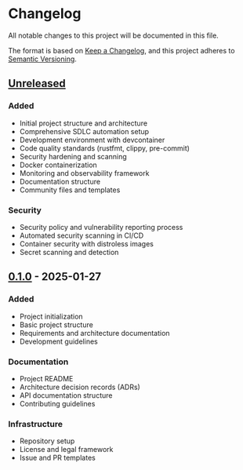 # Changelog

All notable changes to this project will be documented in this file.

The format is based on [Keep a Changelog](https://keepachangelog.com/en/1.0.0/),
and this project adheres to [Semantic Versioning](https://semver.org/spec/v2.0.0.html).

## [Unreleased]

### Added
- Initial project structure and architecture
- Comprehensive SDLC automation setup
- Development environment with devcontainer
- Code quality standards (rustfmt, clippy, pre-commit)
- Security hardening and scanning
- Docker containerization
- Monitoring and observability framework
- Documentation structure
- Community files and templates

### Security
- Security policy and vulnerability reporting process
- Automated security scanning in CI/CD
- Container security with distroless images
- Secret scanning and detection

## [0.1.0] - 2025-01-27

### Added
- Project initialization
- Basic project structure
- Requirements and architecture documentation
- Development guidelines

### Documentation
- Project README
- Architecture decision records (ADRs)
- API documentation structure
- Contributing guidelines

### Infrastructure
- Repository setup
- License and legal framework
- Issue and PR templates

[Unreleased]: https://github.com/terragon-labs/mcp-wasm-edge-gateway/compare/v0.1.0...HEAD
[0.1.0]: https://github.com/terragon-labs/mcp-wasm-edge-gateway/releases/tag/v0.1.0